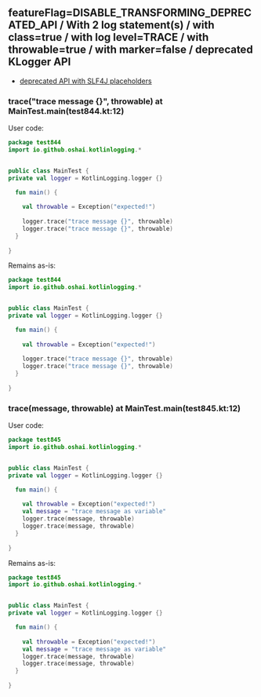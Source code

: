 ## featureFlag=DISABLE_TRANSFORMING_DEPRECATED_API / With 2 log statement(s) / with class=true / with log level=TRACE / with throwable=true / with marker=false / deprecated KLogger API

* [deprecated API with SLF4J placeholders](deprecated-slf4j-placeholders.md)

###  trace("trace message {}", throwable) at MainTest.main(test844.kt:12)

User code:
```kotlin
package test844
import io.github.oshai.kotlinlogging.*


public class MainTest {
private val logger = KotlinLogging.logger {}

  fun main() {
    
    val throwable = Exception("expected!")
    
    logger.trace("trace message {}", throwable)
    logger.trace("trace message {}", throwable)
  }
  
}


```
  
Remains as-is:
```kotlin
package test844
import io.github.oshai.kotlinlogging.*


public class MainTest {
private val logger = KotlinLogging.logger {}

  fun main() {
    
    val throwable = Exception("expected!")
    
    logger.trace("trace message {}", throwable)
    logger.trace("trace message {}", throwable)
  }
  
}


```

###  trace(message, throwable) at MainTest.main(test845.kt:12)

User code:
```kotlin
package test845
import io.github.oshai.kotlinlogging.*


public class MainTest {
private val logger = KotlinLogging.logger {}

  fun main() {
    
    val throwable = Exception("expected!")
    val message = "trace message as variable"
    logger.trace(message, throwable)
    logger.trace(message, throwable)
  }
  
}


```
  
Remains as-is:
```kotlin
package test845
import io.github.oshai.kotlinlogging.*


public class MainTest {
private val logger = KotlinLogging.logger {}

  fun main() {
    
    val throwable = Exception("expected!")
    val message = "trace message as variable"
    logger.trace(message, throwable)
    logger.trace(message, throwable)
  }
  
}


```
